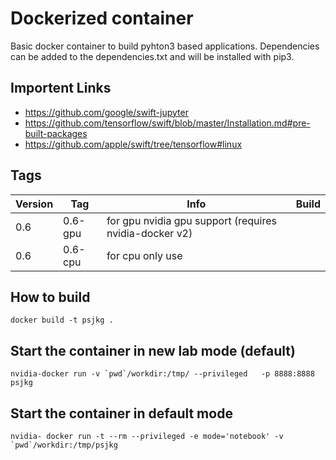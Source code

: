 # Dockerized container
Basic docker container to build pyhton3 based applications.
Dependencies can be added to the dependencies.txt and will be installed with pip3.

## Importent Links
* https://github.com/google/swift-jupyter
* https://github.com/tensorflow/swift/blob/master/Installation.md#pre-built-packages
* https://github.com/apple/swift/tree/tensorflow#linux


## Tags


| Version  |  Tag  |  Info |  Build |
|----------|-------------|------|------|
| 0.6 |  0.6-gpu    | for gpu nvidia gpu support (requires nvidia-docker v2) | 
| 0.6 |    0.6-cpu   |   for cpu only use | 


## How to build
```
docker build -t psjkg .
```


## Start the container in new lab mode (default)
```
nvidia-docker run -v `pwd`/workdir:/tmp/ --privileged   -p 8888:8888 psjkg
```


## Start the container in default mode
```
nvidia- docker run -t --rm --privileged -e mode='notebook' -v `pwd`/workdir:/tmp/psjkg
```
